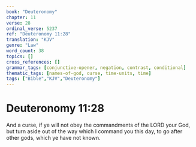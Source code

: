 ```yaml
---
book: "Deuteronomy"
chapter: 11
verse: 28
ordinal_verse: 5237
ref: "Deuteronomy 11:28"
translation: "KJV"
genre: "Law"
word_count: 38
topics: []
cross_references: []
grammar_tags: [conjunctive-opener, negation, contrast, conditional]
thematic_tags: [names-of-god, curse, time-units, time]
tags: ["Bible","KJV","Deuteronomy"]
---
```


# Deuteronomy 11:28

And a curse, if ye will not obey the commandments of the LORD your God, but turn aside out of the way which I command you this day, to go after other gods, which ye have not known.
